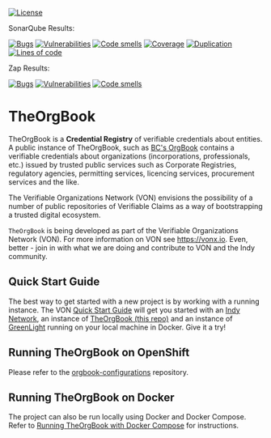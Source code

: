 [![License](https://img.shields.io/badge/License-Apache%202.0-blue.svg)](LICENSE)

SonarQube Results:

[![Bugs](https://sonarqube.orgbook.gov.bc.ca/api/badges/measure?key=TheOrgBook&metric=bugs&template=FLAT)](https://sonarqube.orgbook.gov.bc.ca/dashboard?id=TheOrgBook) [![Vulnerabilities](https://sonarqube.orgbook.gov.bc.ca/api/badges/measure?key=TheOrgBook&metric=vulnerabilities&template=FLAT)](https://sonarqube.orgbook.gov.bc.ca/dashboard?id=TheOrgBook) [![Code smells](https://sonarqube.orgbook.gov.bc.ca/api/badges/measure?key=TheOrgBook&metric=code_smells&template=FLAT)](https://sonarqube.orgbook.gov.bc.ca/dashboard?id=TheOrgBook) [![Coverage](https://sonarqube.orgbook.gov.bc.ca/api/badges/measure?key=TheOrgBook&metric=coverage&template=FLAT)](https://sonarqube.orgbook.gov.bc.ca/dashboard?id=TheOrgBook) [![Duplication](https://sonarqube.orgbook.gov.bc.ca/api/badges/measure?key=TheOrgBook&metric=duplicated_lines_density&template=FLAT)](https://sonarqube.orgbook.gov.bc.ca/dashboard?id=TheOrgBook) [![Lines of code](https://sonarqube.orgbook.gov.bc.ca/api/badges/measure?key=TheOrgBook&metric=lines&template=FLAT)](https://sonarqube.orgbook.gov.bc.ca/dashboard?id=TheOrgBook) 

Zap Results:

[![Bugs](https://sonarqube.orgbook.gov.bc.ca/api/badges/measure?key=TheOrgBook-Zap&metric=bugs&template=FLAT)](https://sonarqube.orgbook.gov.bc.ca/dashboard?id=TheOrgBook-Zap) [![Vulnerabilities](https://sonarqube.orgbook.gov.bc.ca/api/badges/measure?key=TheOrgBook-Zap&metric=vulnerabilities&template=FLAT)](https://sonarqube.orgbook.gov.bc.ca/dashboard?id=TheOrgBook-Zap) [![Code smells](https://sonarqube.orgbook.gov.bc.ca/api/badges/measure?key=TheOrgBook-Zap&metric=code_smells&template=FLAT)](https://sonarqube.orgbook.gov.bc.ca/dashboard?id=TheOrgBook-Zap)

# TheOrgBook

TheOrgBook is a **Credential Registry** of verifiable credentials about entities. A public instance of TheOrgBook, such as [BC's OrgBook](https://orgbook.gov.bc.ca) contains a verifiable credentials about organizations (incorporations, professionals, etc.) issued by trusted public services such as Corporate Registries, regulatory agencies, permitting services, licencing services, procurement services and the like.

The Verifiable Organizations Network (VON) envisions the possibility of a number of public repositories of Verifiable Claims as a way of bootstrapping a trusted digital ecosystem.

`TheOrgBook` is being developed as part of the Verifiable Organizations Network (VON). For more information on VON see https://vonx.io.  Even, better - join in with what we are doing and contribute to VON and the Indy community.

## Quick Start Guide

The best way to get started with a new project is by working with a running instance.  The VON [Quick Start Guide](https://github.com/bcgov/greenlight/blob/master/docker/VONQuickStartGuide.md) will get you started with an [Indy Network](https://github.com/bcgov/von-network), an instance of [TheOrgBook (this repo)](https://github.com/bcgov/TheOrgBook) and an instance of [GreenLight](https://github.com/bcgov/greenlight) running on your local machine in Docker.  Give it a try!

## Running TheOrgBook on OpenShift

Please refer to the [orgbook-configurations](https://github.com/bcgov/orgbook-configurations) repository.

## Running TheOrgBook on Docker

The project can also be run locally using Docker and Docker Compose.  Refer to [Running TheOrgBook with Docker Compose](./docker/README.md) for instructions.